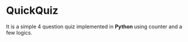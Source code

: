 # QuickQuiz

It is a simple 4 question quiz implemented in <b> Python </b> using counter and a few logics.
